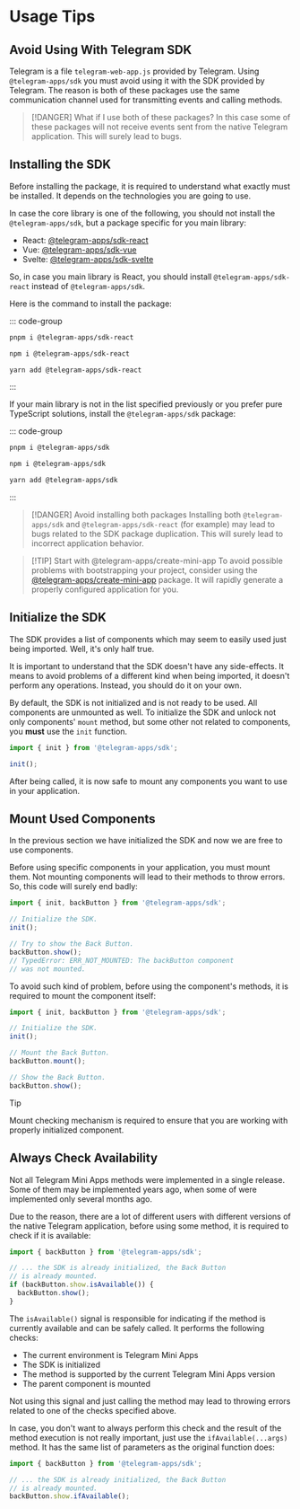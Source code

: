 # Usage Tips

## Avoid Using With Telegram SDK

Telegram is a file `telegram-web-app.js` provided by Telegram. Using `@telegram-apps/sdk` you
must avoid using it with the SDK provided by Telegram. The reason is both of these packages
use the same communication channel used for transmitting events and calling methods. 

> [!DANGER] What if I use both of these packages?
> In this case some of these packages will not receive events sent from the native Telegram
> application. This will surely lead to bugs.

## Installing the SDK

Before installing the package, it is required to understand what exactly must be installed.
It depends on the technologies you are going to use.

In case the core library is one of the following, you should not install the `@telegram-apps/sdk`,
but a package specific for you main library:

- React: [@telegram-apps/sdk-react](../../telegram-apps-sdk-react/2-x.md)
- Vue: [@telegram-apps/sdk-vue](../../telegram-apps-sdk-vue.md)
- Svelte: [@telegram-apps/sdk-svelte](../../telegram-apps-sdk-svelte.md)

So, in case you main library is React, you should install `@telegram-apps/sdk-react` instead
of `@telegram-apps/sdk`.

Here is the command to install the package:

::: code-group

```bash [pnpm]
pnpm i @telegram-apps/sdk-react
```

```bash [npm]
npm i @telegram-apps/sdk-react
```

```bash [yarn]
yarn add @telegram-apps/sdk-react
```

:::

If your main library is not in the list specified previously or you prefer pure TypeScript
solutions, install the `@telegram-apps/sdk` package:

::: code-group

```bash [pnpm]
pnpm i @telegram-apps/sdk
```

```bash [npm]
npm i @telegram-apps/sdk
```

```bash [yarn]
yarn add @telegram-apps/sdk
```

:::

> [!DANGER] Avoid installing both packages
> Installing both `@telegram-apps/sdk` and `@telegram-apps/sdk-react` (for example) may lead
> to bugs related to the SDK package duplication. This will surely lead to incorrect application
> behavior.

> [!TIP] Start with @telegram-apps/create-mini-app
> To avoid possible problems with bootstrapping your project, consider using the
> [@telegram-apps/create-mini-app](../../telegram-apps-create-mini-app.md) package. It will
> rapidly generate a properly configured application for you.

## Initialize the SDK

The SDK provides a list of components which may seem to easily used just being imported. Well,
it's only half true.

It is important to understand that the SDK doesn't have any side-effects. It means to avoid
problems of a different kind when being imported, it doesn't perform any operations. Instead, you
should do it on your own.

By default, the SDK is not initialized and is not ready to be used. All components are unmounted as
well. To initialize the SDK and unlock not only components' `mount` method, but some other not
related to components, you **must** use the `init` function.

```ts
import { init } from '@telegram-apps/sdk';

init();
```

After being called, it is now safe to mount any components you want to use in your application.

## Mount Used Components

In the previous section we have initialized the SDK and now we are free to use components.

Before using specific components in your application, you must mount them. Not mounting components
will lead to their methods to throw errors. So, this code will surely end badly:

```ts
import { init, backButton } from '@telegram-apps/sdk';

// Initialize the SDK.
init();

// Try to show the Back Button.
backButton.show();
// TypedError: ERR_NOT_MOUNTED: The backButton component 
// was not mounted.
```

To avoid such kind of problem, before using the component's methods, it is required to mount
the component itself:

```ts
import { init, backButton } from '@telegram-apps/sdk';

// Initialize the SDK.
init();

// Mount the Back Button.
backButton.mount();

// Show the Back Button.
backButton.show();
```

> [!TIP]
> Mount checking mechanism is required to ensure that you are working with properly initialized
> component.

## Always Check Availability

Not all Telegram Mini Apps methods were implemented in a single release. Some of them may be 
implemented years ago, when some of were implemented only several months ago.

Due to the reason, there are a lot of different users with different versions of the native
Telegram application, before using some method, it is required to check if it is available:

```ts
import { backButton } from '@telegram-apps/sdk';

// ... the SDK is already initialized, the Back Button
// is already mounted.
if (backButton.show.isAvailable()) {
  backButton.show();
}
```

The `isAvailable()` signal is responsible for indicating if the method is currently available and
can be safely called. It performs the following checks:

- The current environment is Telegram Mini Apps
- The SDK is initialized
- The method is supported by the current Telegram Mini Apps version
- The parent component is mounted

Not using this signal and just calling the method may lead to throwing errors related to one of
the checks specified above.

In case, you don't want to always perform this check and the result of the method execution is
not really important, just use the `ifAvailable(...args)` method. It has the same list of
parameters as the original function does:

```ts
import { backButton } from '@telegram-apps/sdk';

// ... the SDK is already initialized, the Back Button
// is already mounted.
backButton.show.ifAvailable();
```
